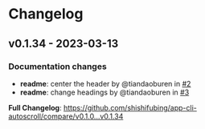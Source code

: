 # Changelog

## v0.1.34 - 2023-03-13

### Documentation changes

- **readme**: center the header by @tiandaoburen in [#2](https://github.com/shishifubing/app-cli-autoscroll/pull/2)
- **readme**: change headings by @tiandaoburen in [#3](https://github.com/shishifubing/app-cli-autoscroll/pull/3)

**Full Changelog**: https://github.com/shishifubing/app-cli-autoscroll/compare/v0.1.0...v0.1.34
